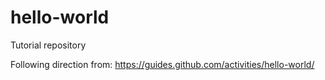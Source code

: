 # hello-world
Tutorial repository

Following direction from: https://guides.github.com/activities/hello-world/
